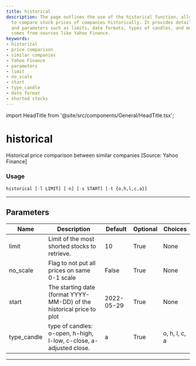 ```yaml
---
title: historical
description: The page outlines the use of the historical function, allowing users
  to compare stock prices of companies historically. It provides details on usage
  and parameters such as limits, date formats, types of candles, and more. The data
  comes from sources like Yahoo Finance.
keywords:
- historical
- price comparison
- similar companies
- Yahoo Finance
- parameters
- limit
- no_scale
- start
- type_candle
- date format
- shorted stocks
---
```


import HeadTitle from '@site/src/components/General/HeadTitle.tsx';

<HeadTitle title="historical - Screener - Stocks - Reference | OpenBB Terminal Docs" />

# historical

Historical price comparison between similar companies [Source: Yahoo Finance]

### Usage

```python
historical [-l LIMIT] [-n] [-s START] [-t {o,h,l,c,a}]
```

---

## Parameters

| Name | Description | Default | Optional | Choices |
| ---- | ----------- | ------- | -------- | ------- |
| limit | Limit of the most shorted stocks to retrieve. | 10 | True | None |
| no_scale | Flag to not put all prices on same 0-1 scale | False | True | None |
| start | The starting date (format YYYY-MM-DD) of the historical price to plot | 2022-05-29 | True | None |
| type_candle | type of candles: o-open, h-high, l-low, c-close, a-adjusted close. | a | True | o, h, l, c, a |

---
